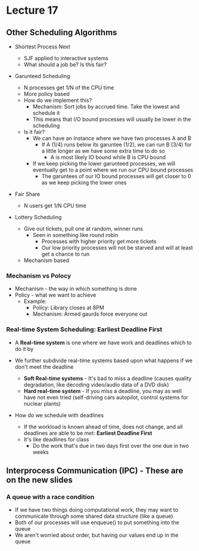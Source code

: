 # Lecture 17

## Other Scheduling Algorithms

* Shortest Process Next
  * SJF applied to interactive systems
  * What should a job be? Is this fair?
 
* Garunteed Scheduling
  * N processes get 1/N of the CPU time
  * More policy based
  * How do we implement this?
    * Mechanism: Sort jobs by accrued time. Take the lowest and schedule it
    * This means that I/O bound processes will usually be lower in the scheduling 
  * Is it fair?
    * We can have an instance where we have two processes A and B
      * If A (1/4) runs below its garuntee (1/2), we can run B (3/4) for a little longer as we have some extra time to do so
        * A is most likely IO bound while B is CPU bound
    * If we keep picking the lower garunteed processes, we will eventually get to a point where we run our CPU bound processes
      * The garuntees of our IO bound processes will get closer to 0 as we keep picking the lower ones

* Fair Share
  * N users get 1/N CPU time
 
* Lottery Scheduling
  * Give out tickets, pull one at random, winner runs
    * Seen in something like round robin
      * Processes with higher priority get more tickets
      * Our low priority processes will not be starved and will at least get a chance to run  
  * Mechanism based

### Mechanism vs Polocy

* Mechanism - the way in which something is done
* Policy - what we want to achieve
  * Example:
    * Policy: Library closes at 8PM
    * Mechanism: Armed gaurds force everyone out
   
### Real-time System Scheduling: Earliest Deadline First

* A **Real-time system** is one where we have work and deadlines which to do it by
* We further subdivide real-time systems based upon what happens if we don't meet the deadline
  * **Soft Real-time systems** - It's bad to miss a deadline (causes quality degradation, like decoding video/audio data of a DVD disk)
  * **Hard real-time system** - If you miss a deadline, you may as well have not even tried (self-driving cars autopilot, control systems for nuclear plants)
 
* How do we schedule with deadlines
  * If the workload is known ahead of time, does not change, and all deadlines are able to be met: **Earliest Deadline First**
  * It's like deadlines for class
    * Do the work that's due in two days first over the one due in two weeks
   
## Interprocess Communication (IPC) - These are on the new slides

### A queue with a race condition

* If we have two things doing computational work, they may want to communicate through some shared data structure (like a queue)
* Both of our processes will use enqueue() to put something into the queue
* We aren't worried about order, but having our values end up in the queue

